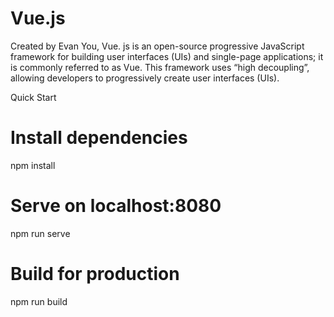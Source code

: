 # Vue.js
Created by Evan You, Vue. js is an open-source progressive JavaScript framework for building user interfaces (UIs) and single-page applications; it is commonly referred to as Vue. This framework uses “high decoupling”, allowing developers to progressively create user interfaces (UIs).

Quick Start

# Install dependencies
npm install

# Serve on localhost:8080
npm run serve

# Build for production
npm run build
